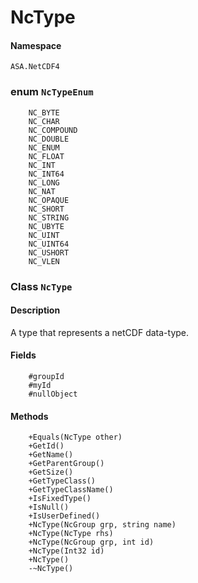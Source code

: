 # NcType

#### Namespace
`ASA.NetCDF4`

### enum `NcTypeEnum`
        NC_BYTE
        NC_CHAR
        NC_COMPOUND
        NC_DOUBLE
        NC_ENUM
        NC_FLOAT
        NC_INT
        NC_INT64
        NC_LONG
        NC_NAT
        NC_OPAQUE
        NC_SHORT
        NC_STRING
        NC_UBYTE
        NC_UINT
        NC_UINT64
        NC_USHORT
        NC_VLEN
### Class `NcType`
#### Description
A type that represents a netCDF data-type.
#### Fields
        #groupId
        #myId
        #nullObject
#### Methods
        +Equals(NcType other)
        +GetId()
        +GetName()
        +GetParentGroup()
        +GetSize()
        +GetTypeClass()
        +GetTypeClassName()
        +IsFixedType()
        +IsNull()
        +IsUserDefined()
        +NcType(NcGroup grp, string name)
        +NcType(NcType rhs)
        +NcType(NcGroup grp, int id)
        +NcType(Int32 id)
        +NcType()
        -~NcType()

